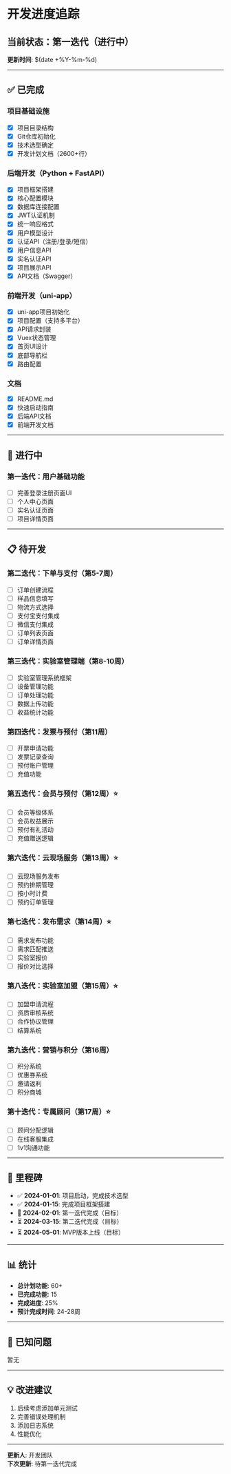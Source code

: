 # 开发进度追踪

## 当前状态：第一迭代（进行中）

**更新时间**: $(date +%Y-%m-%d)

---

## ✅ 已完成

### 项目基础设施
- [x] 项目目录结构
- [x] Git仓库初始化
- [x] 技术选型确定
- [x] 开发计划文档（2600+行）

### 后端开发（Python + FastAPI）
- [x] 项目框架搭建
- [x] 核心配置模块
- [x] 数据库连接配置
- [x] JWT认证机制
- [x] 统一响应格式
- [x] 用户模型设计
- [x] 认证API（注册/登录/短信）
- [x] 用户信息API
- [x] 实名认证API
- [x] 项目展示API
- [x] API文档（Swagger）

### 前端开发（uni-app）
- [x] uni-app项目初始化
- [x] 项目配置（支持多平台）
- [x] API请求封装
- [x] Vuex状态管理
- [x] 首页UI设计
- [x] 底部导航栏
- [x] 路由配置

### 文档
- [x] README.md
- [x] 快速启动指南
- [x] 后端API文档
- [x] 前端开发文档

---

## 🚧 进行中

### 第一迭代：用户基础功能
- [ ] 完善登录注册页面UI
- [ ] 个人中心页面
- [ ] 实名认证页面
- [ ] 项目详情页面

---

## 📋 待开发

### 第二迭代：下单与支付（第5-7周）
- [ ] 订单创建流程
- [ ] 样品信息填写
- [ ] 物流方式选择
- [ ] 支付宝支付集成
- [ ] 微信支付集成
- [ ] 订单列表页面
- [ ] 订单详情页面

### 第三迭代：实验室管理端（第8-10周）
- [ ] 实验室管理系统框架
- [ ] 设备管理功能
- [ ] 订单处理功能
- [ ] 数据上传功能
- [ ] 收益统计功能

### 第四迭代：发票与预付（第11周）
- [ ] 开票申请功能
- [ ] 发票记录查询
- [ ] 预付账户管理
- [ ] 充值功能

### 第五迭代：会员与预付（第12周）⭐
- [ ] 会员等级体系
- [ ] 会员权益展示
- [ ] 预付有礼活动
- [ ] 充值赠送逻辑

### 第六迭代：云现场服务（第13周）⭐
- [ ] 云现场服务发布
- [ ] 预约排期管理
- [ ] 按小时计费
- [ ] 预约订单管理

### 第七迭代：发布需求（第14周）⭐
- [ ] 需求发布功能
- [ ] 需求匹配推送
- [ ] 实验室报价
- [ ] 报价对比选择

### 第八迭代：实验室加盟（第15周）⭐
- [ ] 加盟申请流程
- [ ] 资质审核系统
- [ ] 合作协议管理
- [ ] 结算系统

### 第九迭代：营销与积分（第16周）
- [ ] 积分系统
- [ ] 优惠券系统
- [ ] 邀请返利
- [ ] 积分商城

### 第十迭代：专属顾问（第17周）⭐
- [ ] 顾问分配逻辑
- [ ] 在线客服集成
- [ ] 1v1沟通功能

---

## 🎯 里程碑

- ✅ **2024-01-01**: 项目启动，完成技术选型
- ✅ **2024-01-15**: 完成项目框架搭建
- 🚧 **2024-02-01**: 第一迭代完成（目标）
- ⏳ **2024-03-15**: 第二迭代完成（目标）
- ⏳ **2024-05-01**: MVP版本上线（目标）

---

## 📊 统计

- **总计划功能**: 60+
- **已完成功能**: 15
- **完成进度**: 25%
- **预计完成时间**: 24-28周

---

## 🐛 已知问题

暂无

---

## 💡 改进建议

1. 后续考虑添加单元测试
2. 完善错误处理机制
3. 添加日志系统
4. 性能优化

---

**更新人**: 开发团队  
**下次更新**: 待第一迭代完成
